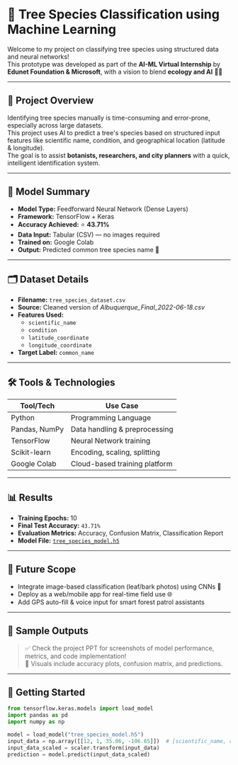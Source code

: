 # 🌳 Tree Species Classification using Machine Learning

Welcome to my project on classifying tree species using structured data and neural networks!  
This prototype was developed as part of the **AI-ML Virtual Internship** by **Edunet Foundation & Microsoft**, with a vision to blend **ecology and AI** 🌿🤖

---

## 📌 Project Overview

Identifying tree species manually is time-consuming and error-prone, especially across large datasets.  
This project uses AI to predict a tree's species based on structured input features like scientific name, condition, and geographical location (latitude & longitude).  
The goal is to assist **botanists, researchers, and city planners** with a quick, intelligent identification system.

---

## 🧠 Model Summary

- **Model Type:** Feedforward Neural Network (Dense Layers)
- **Framework:** TensorFlow + Keras
- **Accuracy Achieved:** ⭐ **43.71%**
- **Data Input:** Tabular (CSV) — no images required
- **Trained on:** Google Colab
- **Output:** Predicted common tree species name 🌲

---

## 🗂️ Dataset Details

- **Filename:** `tree_species_dataset.csv`
- **Source:** Cleaned version of *Albuquerque_Final_2022-06-18.csv*
- **Features Used:**
  - `scientific_name`
  - `condition`
  - `latitude_coordinate`
  - `longitude_coordinate`
- **Target Label:** `common_name`

---

## 🛠️ Tools & Technologies

| Tool/Tech      | Use Case                        |
|----------------|----------------------------------|
| Python         | Programming Language             |
| Pandas, NumPy  | Data handling & preprocessing    |
| TensorFlow     | Neural Network training          |
| Scikit-learn   | Encoding, scaling, splitting     |
| Google Colab   | Cloud-based training platform    |

---

## 📊 Results

- **Training Epochs:** 10  
- **Final Test Accuracy:** `43.71%`  
- **Evaluation Metrics:** Accuracy, Confusion Matrix, Classification Report  
- **Model File:** [`tree_species_model.h5`](tree_species_model.h5)

---

## 🔮 Future Scope

- Integrate image-based classification (leaf/bark photos) using CNNs 📸
- Deploy as a web/mobile app for real-time field use 🌐
- Add GPS auto-fill & voice input for smart forest patrol assistants

---

## 📸 Sample Outputs

> ✅ Check the project PPT for screenshots of model performance, metrics, and code implementation!  
> 🎯 Visuals include accuracy plots, confusion matrix, and predictions.

---

## 🚀 Getting Started

```python
from tensorflow.keras.models import load_model
import pandas as pd
import numpy as np

model = load_model("tree_species_model.h5")
input_data = np.array([[12, 1, 35.06, -106.65]])  # [scientific_name, condition, lat, long]
input_data_scaled = scaler.transform(input_data)
prediction = model.predict(input_data_scaled)
